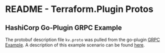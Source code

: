 # README - Terraform.Plugin Protos

## HashiCorp Go-Plugin GRPC Example

The protobuf description file `kv.proto` was pulled from the go-plugin [GRPC Example](https://github.com/hashicorp/go-plugin/blob/master/examples/grpc/proto/kv.proto).
A description of this example scenario can be found [here](https://github.com/hashicorp/go-plugin/tree/master/examples/grpc).
